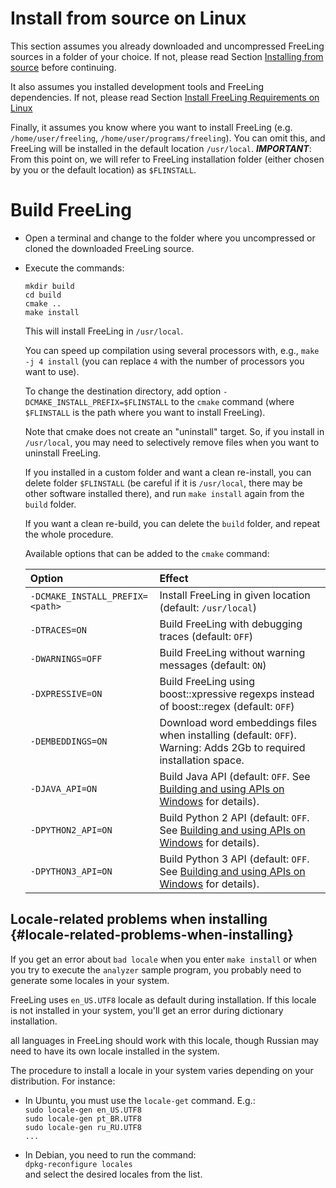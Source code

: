 # Install from source on Linux

This section assumes you already downloaded and uncompressed FreeLing sources in a folder of your choice.
If not, please read Section [Installing from source](installation-source.md) before continuing.

It also assumes you installed development tools and FreeLing dependencies. 
If not, please read Section [Install FreeLing Requirements on Linux](requirements-linux.md)

Finally, it assumes you know where you want to install FreeLing (e.g. `/home/user/freeling`, `/home/user/programs/freeling`). You can omit this, and FreeLing will be installed in the default location `/usr/local`.
***IMPORTANT***: From this point on, we will refer to FreeLing installation folder (either chosen by you or the default location) as `$FLINSTALL`.

# Build FreeLing

* Open a terminal and change to the folder where you uncompressed or cloned the downloaded FreeLing source.

* Execute the commands:
  ```
  mkdir build
  cd build
  cmake .. 
  make install
  ```
  This will install FreeLing in `/usr/local`.  
  
  You can speed up compilation using several processors with, e.g.,  `make -j 4 install` (you can replace `4` with the number of processors you want to use).
  
  To change the destination directory, add option `-DCMAKE_INSTALL_PREFIX=$FLINSTALL` to the `cmake` command (where `$FLINSTALL` is the path where you want to install FreeLing).

  Note that cmake does not create an "uninstall" target. So, if you install in `/usr/local`, you may need to selectively remove files when you want to uninstall FreeLing.

  If you installed in a custom folder and want a clean re-install, you can delete folder `$FLINSTALL` (be careful if it is  `/usr/local`, there may be other software installed there), and run `make install` again from the `build` folder.

  If you want a clean re-build, you can delete the `build` folder, and repeat the  whole procedure.

  Available options that can be added to the `cmake` command:

  | Option  | Effect    |
  |:---     |:--- |
  |`-DCMAKE_INSTALL_PREFIX=<path>`  |  Install FreeLing in given location \(default: `/usr/local`\) |    
  |`-DTRACES=ON`    | Build FreeLing with debugging traces \(default: `OFF`\) |  
  |`-DWARNINGS=OFF` | Build FreeLing without warning messages \(default: `ON`\)|   
  |`-DXPRESSIVE=ON` | Build FreeLing using boost::xpressive regexps instead of boost::regex  \(default: `OFF`\) |  
  |`-DEMBEDDINGS=ON` | Download word embeddings files when installing \(default: `OFF`\). Warning: Adds 2Gb to required installation space. |
  | `-DJAVA_API=ON` | Build Java API (default: `OFF`. See [Building and using APIs on Windows](apis-windows.md) for details). |  
  |`-DPYTHON2_API=ON` | Build Python 2 API (default: `OFF`. See [Building and using APIs on Windows](apis-windows.md) for details).|
  |`-DPYTHON3_API=ON` | Build Python 3 API (default: `OFF`. See [Building and using APIs on Windows](apis-windows.md) for details).|


## Locale-related problems when installing {#locale-related-problems-when-installing}

If you get an error about `bad locale` when you enter `make install` or when you try to execute the `analyzer` sample program, you probably need to generate some locales in your system.

FreeLing uses `en_US.UTF8` locale as default during installation. If this locale is not installed in your system, you'll get an error during dictionary installation.

all languages in FreeLing should work with this locale, though Russian may need to have its own locale installed in the system.

The procedure to install a locale in your system varies depending on your distribution. For instance:

* In Ubuntu, you must use the `locale-get` command. E.g.:  
  `sudo locale-gen en_US.UTF8`  
  `sudo locale-gen pt_BR.UTF8`  
  `sudo locale-gen ru_RU.UTF8`  
  `...`

* In Debian, you need to run the command:  
  `dpkg-reconfigure locales`  
  and select the desired locales from the list.



